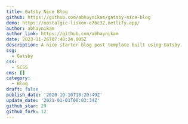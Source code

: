 ```yaml
---
title: Gatsby Nice Blog
github: https://github.com/abhaynikam/gatsby-nice-blog
demo: https://nostalgic-liskov-e76c32.netlify.app/
author: abhaynikam
author_link: https://github.com/abhaynikam
date: 2023-11-26T07:48:24.005Z
description: A nice starter blog post template built using Gatsby.
ssg:
  - Gatsby
css:
  - SCSS
cms: []
category:
  - Blog
draft: false
publish_date: '2020-10-10T18:20:49Z'
update_date: '2021-01-01T08:03:34Z'
github_star: 29
github_fork: 12
---
```

